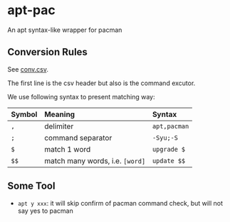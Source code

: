 # apt-pac

An apt syntax-like wrapper for pacman

## Conversion Rules

See [conv.csv](https://github.com/KevinZonda/apt-pac/blob/master/conv.csv).

The first line is the csv header but also is the command excutor.

We use following syntax to present matching way:

| Symbol | Meaning | Syntax |
| :-- | :-- | :-- |
| `,` | delimiter | `apt,pacman` |
| `;` | command separator | `-Syu;-S` |
| `$` | match 1 word | `upgrade $` |
| `$$` | match many words, i.e. `[word]` | `update $$` |

## Some Tool

- `apt y xxx`: it will skip confirm of pacman command
  check, but will not say yes to pacman
